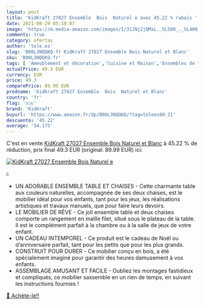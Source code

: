 ```yaml
---
layout: post
title: 'KidKraft 27027 Ensemble  Bois  Naturel e avec 45.22 % rabais '
date: 2021-08-29 05:10:07
image: 'https://m.media-amazon.com/images/I/31JNj2jQMxL._SL500_._SL400_.jpg'
comments: true
category: ofertas
author: 'tole.es'
slug: 'B00L3NQQKQ-fr KidKraft 27027 Ensemble Bois Naturel et Blanc'
sku: 'B00L3NQQKQ-fr'
tags: [ 'Ameublement et décoration','Cuisine et Maison','Ensembles de tables et chaises pour enfants','Meubles','Meubles de chambre denfant','kidkraft', ]
actualPrice: 49.3 EUR
currency: EUR
price: 49.3
comparePrice: 89.99 EUR
prodname: 'KidKraft 27027 Ensemble  Bois  Naturel et Blanc'
country: 'fr'
flag: '🇫🇷'
brand: 'KidKraft'
buyurl: 'https://www.amazon.fr/dp/B00L3NQQKQ/?tag=tolees0d-21'
descuento: '45.22'
average: '54.175'
---
```


C'est en vente [KidKraft 27027 Ensemble  Bois  Naturel et Blanc](https://www.amazon.fr/dp/B00L3NQQKQ/?tag=tolees0d-21)  à  45.22 % de réduction, prix final  49.3 EUR (original: 89.99 EUR) ici:

[![KidKraft 27027 Ensemble  Bois  Naturel e](https://m.media-amazon.com/images/I/31JNj2jQMxL._SL500_._SL400_.jpg)](https://www.amazon.fr/dp/B00L3NQQKQ/?tag=tolees0d-21)

ℹ️:

- UN ADORABLE ENSEMBLE TABLE ET CHAISES - Cette charmante table aux couleurs naturelles, accompagnée de ses deux chaises, est le mobilier idéal pour vos enfants, tant pour les jeux, les réalisations artistiques et travaux manuels, que pour faire leurs devoirs.
- LE MOBILIER DE RÊVE - Ce joli ensemble table et deux chaises comporte un rangement en maille filet, situé sous le plateau de la table. Il est le complément parfait à la chambre ou à la salle de jeux de votre enfant.
- UN CADEAU INTEMPOREL - Ce produit est le cadeau de Noël ou d’anniversaire parfait, tant pour les petits que pour les plus grands.
- CONSTRUIT POUR DURER - Ce mobilier conçu en bois, a été spécialement imaginé pour garantir des heures damusement à vos enfants.
- ASSEMBLAGE AMUSANT ET FACILE - Oubliez les montages fastidieux et compliqués, ce mobilier sassemble en un rien de temps, en suivant les instructions fournies !

[🛒 Achète-le!!](https://www.amazon.fr/dp/B00L3NQQKQ/?tag=tolees0d-21)
